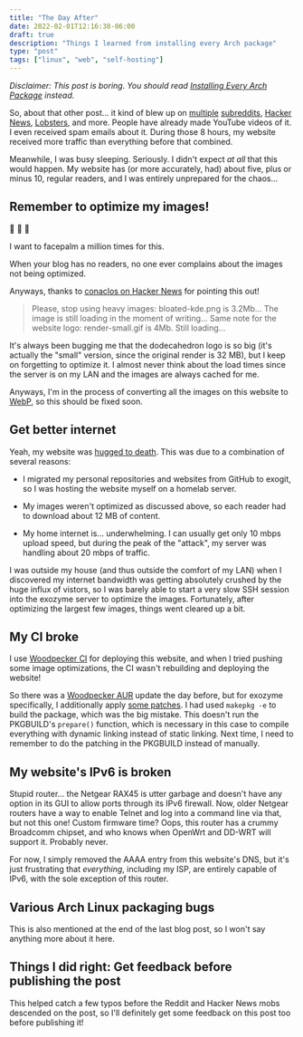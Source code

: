 ```yaml
---
title: "The Day After"
date: 2022-02-01T12:16:38-06:00
draft: true
description: "Things I learned from installing every Arch package"
type: "post"
tags: ["linux", "web", "self-hosting"]
---
```



*Disclaimer: This post is boring. You should read [Installing Every Arch Package](/posts/installing-every-arch-package) instead.*

So, about that other post... it kind of blew up on [multiple](https://www.reddit.com/r/archlinux/comments/shj0qe/installing_every_arch_package/) [subreddits](https://www.reddit.com/r/linux/comments/shxq12/installing_every_arch_package/), [Hacker News](https://news.ycombinator.com/item?id=30160191), [Lobsters](https://lobste.rs/s/yjwniu/installing_every_arch_package), and more. People have already made YouTube videos of it. I even received spam emails about it. During those 8 hours, my website received more traffic than everything before that combined.

Meanwhile, I was busy sleeping. Seriously. I didn't expect *at all* that this would happen. My website has (or more accurately, had) about five, plus or minus 10, regular readers, and I was entirely unprepared for the chaos...


## Remember to optimize my images!

🤦 🤦 🤦

I want to facepalm a million times for this.

When your blog has no readers, no one ever complains about the images not being optimized.

Anyways, thanks to [conaclos on Hacker News](https://news.ycombinator.com/item?id=30162049) for pointing this out!

> Please, stop using heavy images: bloated-kde.png is 3.2Mb... The image is still loading in the moment of writing... Same note for the website logo: render-small.gif is 4Mb. Still loading... 

It's always been bugging me that the dodecahedron logo is so big (it's actually the "small" version, since the original render is 32 MB), but I keep on forgetting to optimize it. I almost never think about the load times since the server is on my LAN and the images are always cached for me.

Anyways, I'm in the process of converting all the images on this website to [WebP](https://en.wikipedia.org/wiki/WebP), so this should be fixed soon.


## Get better internet

Yeah, my website was [hugged to death](https://en.wikipedia.org/wiki/Slashdot_effect). This was due to a combination of several reasons:

- I migrated my personal repositories and websites from GitHub to exogit, so I was hosting the website myself on a homelab server.

- My images weren't optimized as discussed above, so each reader had to download about 12 MB of content.

- My home internet is... underwhelming. I can usually get only 10 mbps upload speed, but during the peak of the "attack", my server was handling about 20 mbps of traffic.

I was outside my house (and thus outside the comfort of my LAN) when I discovered my internet bandwidth was getting absolutely crushed by the huge influx of vistors, so I was barely able to start a very slow SSH session into the exozyme server to optimize the images. Fortunately, after optimizing the largest few images, things went cleared up a bit.


## My CI broke

I use [Woodpecker CI](https://woodpecker-ci.org/) for deploying this website, and when I tried pushing some image optimizations, the CI wasn't rebuilding and deploying the website! 

So there was a [Woodpecker AUR](https://aur.archlinux.org/packages/woodpecker/) update the day before, but for exozyme specifically, I additionally apply [some patches](https://github.com/Ta180m/woodpecker). I had used `makepkg -e` to build the package, which was the big mistake. This doesn't run the PKGBUILD's `prepare()` function, which is necessary in this case to compile everything with dynamic linking instead of static linking. Next time, I need to remember to do the patching in the PKGBUILD instead of manually.


## My website's IPv6 is broken

Stupid router... the Netgear RAX45 is utter garbage and doesn't have any option in its GUI to allow ports through its IPv6 firewall. Now, older Netgear routers have a way to enable Telnet and log into a command line via that, but not this one! Custom firmware time? Oops, this router has a crummy Broadcomm chipset, and who knows when OpenWrt and DD-WRT will support it. Probably never.

For now, I simply removed the AAAA entry from this website's DNS, but it's just frustrating that *everything*, including my ISP, are entirely capable of IPv6, with the sole exception of this router.


## Various Arch Linux packaging bugs

This is also mentioned at the end of the last blog post, so I won't say anything more about it here.


## Things I did right: Get feedback before publishing the post

This helped catch a few typos before the Reddit and Hacker News mobs descended on the post, so I'll definitely get some feedback on this post too before publishing it!
